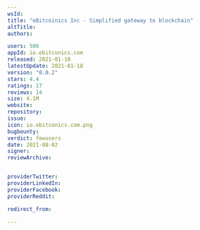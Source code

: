 ```yaml
---
wsId: 
title: "eBitcoinics Inc - Simplified gateway to blockchain"
altTitle: 
authors:

users: 500
appId: io.ebitconics.com
released: 2021-01-18
latestUpdate: 2021-01-18
version: "0.0.2"
stars: 4.4
ratings: 17
reviews: 14
size: 4.1M
website: 
repository: 
issue: 
icon: io.ebitconics.com.png
bugbounty: 
verdict: fewusers
date: 2021-08-02
signer: 
reviewArchive:


providerTwitter: 
providerLinkedIn: 
providerFacebook: 
providerReddit: 

redirect_from:

---
```



